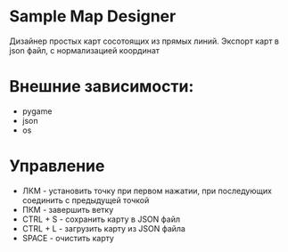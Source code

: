 # Sample Map Designer
Дизайнер простых карт сосотоящих из прямых линий. Экспорт карт в json файл, с нормализацией координат

# Внешние зависимости:
- pygame
- json
- os

# Управление
- ЛКМ - установить точку при первом нажатии, при последующих соединить с предыдущей точкой
- ПКМ - завершить ветку
- CTRL + S - сохранить карту в JSON файл
- CTRL + L - загрузить карту из JSON файла
- SPACE - очистить карту
